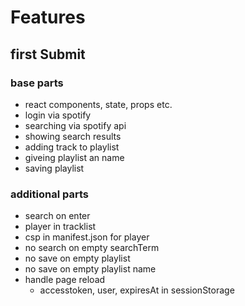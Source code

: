 # Features

## first Submit

### base parts

- react components, state, props etc.
- login via spotify
- searching via spotify api
- showing search results
- adding track to playlist
- giveing playlist an name
- saving playlist

### additional parts

- search on enter
- player in tracklist
- csp in manifest.json for player
- no search on empty searchTerm
- no save on empty playlist
- no save on empty playlist name
- handle page reload
    - accesstoken, user, expiresAt in sessionStorage



